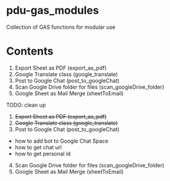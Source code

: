 # pdu-gas_modules
Collection of GAS functions for modular use
# Contents
1. Export Sheet as PDF (export_as_pdf)
2. Google Translate class (google_translate)
3. Post to Google Chat (post_to_googleChat)
4. Scan Google Drive folder for files (scan_googleDrive_folder)
5. Google Sheet as Mail Merge (sheetToEmail)

TODO: clean up
1. ~~Export Sheet as PDF (export_as_pdf)~~
2. ~~Google Translate class (google_translate)~~
3. Post to Google Chat (post_to_googleChat)
- how to add bot to Google Chat Space
- how to get chat url
- how to get personal id
4. Scan Google Drive folder for files (scan_googleDrive_folder)
5. Google Sheet as Mail Merge (sheetToEmail)